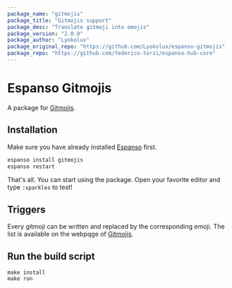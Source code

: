 ```yaml
---
package_name: "gitmojis"
package_title: "Gitmojis support"
package_desc: "Translate gitmoji into emojis"
package_version: "2.0.0"
package_author: "Lyokolux"
package_original_repo: "https://github.com/Lyokolux/espanso-gitmojis"
package_repo: "https://github.com/federico-terzi/espanso-hub-core"
---
```

# Espanso Gitmojis

A package for [Gitmojis](https://gitmoji.carloscuesta.me/).

## Installation

Make sure you have already installed [Espanso](https://espanso.org/install/) first.

```sh
espanso install gitmojis
espanso restart
```

That's all. You can start using the package. Open your favorite editor and type `:sparkles` to test!

## Triggers

Every gitmoji can be written and replaced by the corresponding emoji. The list is available on the webpqge of [Gitmojis](https://gitmoji.carloscuesta.me/).

## Run the build script

```
make install
make run
```